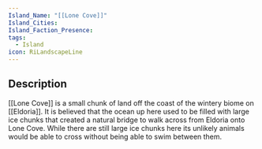 ```yaml
---
Island_Name: "[[Lone Cove]]"
Island_Cities: 
Island_Faction_Presence: 
tags:
  - Island
icon: RiLandscapeLine
---
```

## Description
[[Lone Cove]] is a small chunk of land off the coast of the wintery biome on [[Eldoria]]. It is believed that the ocean up here used to be filled with large ice chunks that created a natural bridge to walk across from Eldoria onto Lone Cove. While there are still large ice chunks here its unlikely animals would be able to cross without being able to swim between them.


